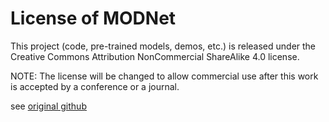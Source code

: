 # License of MODNet

This project (code, pre-trained models, demos, etc.) is released under the Creative Commons Attribution NonCommercial ShareAlike 4.0 license.

NOTE: The license will be changed to allow commercial use after this work is accepted by a conference or a journal.

see [original github](https://github.com/ZHKKKe/MODNet)